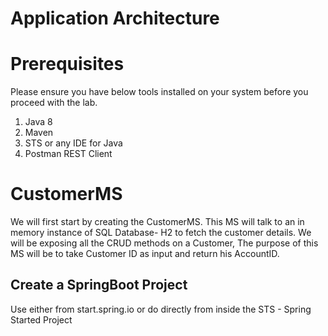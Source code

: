 # Application Architecture

# Prerequisites
Please ensure you have below tools installed on your system before you proceed with the lab.
1. Java 8
2. Maven
3. STS or any IDE for Java
4. Postman REST Client


# CustomerMS
We will first start by creating the CustomerMS. This MS will talk to an in memory instance of SQL Database- H2 to fetch the customer details.
We will be exposing all the CRUD methods on a Customer, 
The purpose of this MS will be to take Customer ID as input and return his AccountID.

## Create a SpringBoot Project

 Use either from start.spring.io or do directly from inside the STS - Spring Started Project

 